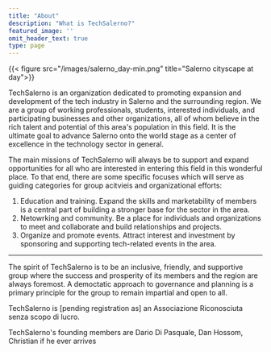```yaml
---
title: "About"
description: "What is TechSalerno?"
featured_image: ''
omit_header_text: true
type: page
---
```

{{< figure src="/images/salerno_day-min.png" title="Salerno cityscape at day">}}

TechSalerno is an organization dedicated to promoting expansion and development of the tech industry in Salerno and the surrounding region. We are a group of working professionals, students, interested individuals, and participating businesses and other organizations, all of whom believe in the rich talent and potential of this area's population in this field. It is the ultimate goal to advance Salerno onto the world stage as a center of excellence in the technology sector in general. 

The main missions of TechSalerno will always be to support and expand opportunities for all who are interested in entering this field in this wonderful place. To that end, there are some specific focuses which will serve as guiding categories for group acitvieis and organizational efforts: 

1. Education and training.
  Expand the skills and marketability of members is a central part of building a stronger base for the sector in the area. 
2. Netowrking and community.
  Be a place for individuals and organizations to meet and collaborate and build relationships and projects. 
3. Organize and promote events.
  Attract interest and investment by sponsoring and supporting tech-related events in the area.

 ----
 
 The spirit of TechSalerno is to be an inclusive, friendly, and supportive group where the success and prosperity of its members and the region are always foremost. A democtatic approach to governance and planning is a primary principle for the group to remain impartial and open to all. 
 
 TechSalerno is [pending registration as] an Associazione Riconosciuta senza scopo di lucro. 
 
 TechSalerno's founding members are Dario Di Pasquale, Dan Hossom, Christian if he ever arrives
 
